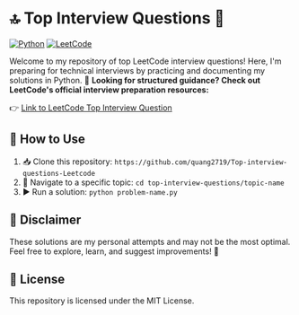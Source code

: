 # 🔝 Top Interview Questions 💼

[![Python](https://img.shields.io/badge/Python-3.x-blue?style=flat-square&logo=python)](https://www.python.org/)
[![LeetCode](https://img.shields.io/badge/LeetCode-Solved-yellowgreen?style=flat-square&logo=leetcode)](https://leetcode.com/)

Welcome to my repository of top LeetCode interview questions! Here, I'm preparing for technical interviews by practicing and documenting my solutions in Python. 💪
**Looking for structured guidance? Check out LeetCode's official interview preparation resources:**

👉 [Link to LeetCode Top Interview Question](https://leetcode.com/explore/interview/card/top-interview-questions-easy/)
## 🚀 How to Use

1. 📥 Clone this repository: `https://github.com/quang2719/Top-interview-questions-Leetcode`
2. 📂 Navigate to a specific topic: `cd top-interview-questions/topic-name`
3. ▶️ Run a solution: `python problem-name.py`

## 🚧 Disclaimer

These solutions are my personal attempts and may not be the most optimal. Feel free to explore, learn, and suggest improvements! 🙏

## 📜 License

This repository is licensed under the MIT License.
